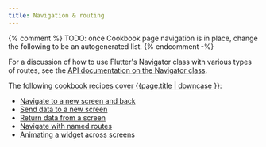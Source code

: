 ```yaml
---
title: Navigation & routing
---
```


{% comment %}
TODO: once Cookbook page navigation is in place, change the following to be an autogenerated list.
{% endcomment -%}

For a discussion of how to use Flutter's Navigator class with various types of routes, see the [API documentation on the Navigator class]({{site.api}}/flutter/widgets/Navigator-class.html).

The following [cookbook recipes cover {{page.title | downcase }}][cookbook]:

* [Navigate to a new screen and back](/docs/cookbook/navigation/navigation-basics)
* [Send data to a new screen](/docs/cookbook/navigation/passing-data)
* [Return data from a screen](/docs/cookbook/navigation/returning-data)
* [Navigate with named routes](/docs/cookbook/navigation/named-routes)
* [Animating a widget across screens](/docs/cookbook/navigation/hero-animations)

[cookbook]: /docs/cookbook#navigation
